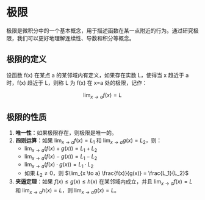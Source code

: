 # 极限
极限是微积分中的一个基本概念，用于描述函数在某一点附近的行为。通过研究极限，我们可以更好地理解连续性、导数和积分等概念。

## 极限的定义
设函数 f(x) 在某点 a 的某邻域内有定义，如果存在实数 L，使得当 x 趋近于 a 时，f(x) 趋近于 L，则称 L 为 f(x) 在 x=a 处的极限，记作：

$$\lim_{x \to a} f(x) = L$$

## 极限的性质
1. **唯一性**：如果极限存在，则极限是唯一的。
2. **四则运算**：如果 $\lim_{x \to a} f(x) = L_1$ 和 $\lim_{x \to a} g(x) = L_2$，则：
   - $\lim_{x \to a} (f(x) + g(x)) = L_1 + L_2$
   - $\lim_{x \to a} (f(x) - g(x)) = L_1 - L_2$
   - $\lim_{x \to a} (f(x) \cdot g(x)) = L_1 \cdot L_2$
   - 如果 $L_2 \neq 0$，则 $\lim_{x \to a} \frac{f(x)}{g(x)} = \frac{L_1}{L_2}$
3. **夹逼定理**：如果 $f(x) \leq g(x) \leq h(x)$ 在某邻域内成立，并且 $\lim_{x \to a} f(x) = L$ 和 $\lim_{x \to a} h(x) = L$，则 $\lim_{x \to a} g(x) = L$。
